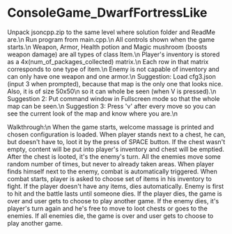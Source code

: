 # ConsoleGame_DwarfFortressLike

Unpack jsoncpp.zip to the same level where solution folder and ReadMe are.\n
Run program from main.cpp.\n
All controls shown when the game starts.\n
Weapon, Armor, Health potion and Magic mushroom (boosts weapon damage) are all types of class Item.\n
Player's inventory is stored as a 4x(num_of_packages_collected) matrix.\n
Each row in that matrix corresponds to one type of item.\n
Enemy is not capable of inventory and can only have one weapon and one armor.\n
Suggestion: Load cfg3.json (input 3 when prompted), because that map is the only one that looks nice. Also, it is of size 50x50\n
so it can whole be seen (when V is pressed).\n
Suggestion 2: Put command window in Fullscreen mode so that the whole map can be seen.\n
Suggestion 3: Press 'v' after every move so you can see the current look of the map and know where you are.\n

Walkthrough:\n
When the game starts, welcome massage is printed and chosen configuration is loaded.
When player stands next to a chest, he can, but doesn't have to, loot it by the press of SPACE button.
If the chest wasn't empty, content will be put into player's inventory and chest will be emptied.
After the chest is looted, it's the enemy's turn.
All the enemies move some random number of times, but never to already taken areas.
When player finds himself next to the enemy, combat is automatically triggered.
When combat starts, player is asked to choose set of items in his inventory to fight.
If the player doesn't have any items, dies automatically.
Enemy is first to hit and the battle lasts until someone dies.
If the player dies, the game is over and user gets to choose to play another game.
If the enemy dies, it's player's turn again and he's free to move to loot chests or goes to the enemies.
If all enemies die, the game is over and user gets to choose to play another game.